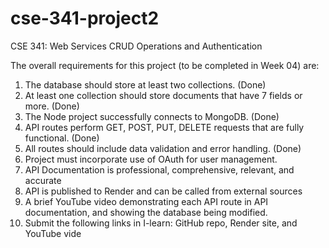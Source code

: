 # cse-341-project2
CSE 341: Web Services CRUD Operations and Authentication


The overall requirements for this project (to be completed in Week 04) are:

1.	The database should store at least two collections. (Done)
2.	At least one collection should store documents that have 7 fields or more. (Done)
3.	The Node project successfully connects to MongoDB. (Done)
4.	API routes perform GET, POST, PUT, DELETE requests that are fully functional. (Done)
5.	All routes should include data validation and error handling. (Done)
6.	Project must incorporate use of OAuth for user management. 
7.	API Documentation is professional, comprehensive, relevant, and accurate
8.	API is published to Render and can be called from external sources
9.	A brief YouTube video demonstrating each API route in API documentation, and showing the database being modified.
10.	Submit the following links in I-learn: GitHub repo, Render site, and YouTube vide


